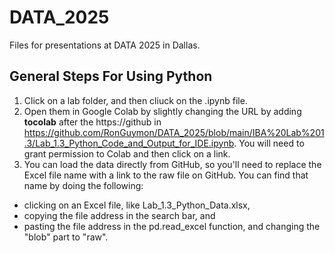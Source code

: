 # DATA_2025
Files for presentations at DATA 2025 in Dallas.

## General Steps For Using Python
1. Click on a lab folder, and then cliuck on the .ipynb file.
2. Open them in Google Colab by slightly changing the URL by adding __tocolab__ after the https://github in https://github.com/RonGuymon/DATA_2025/blob/main/IBA%20Lab%201.3/Lab_1.3_Python_Code_and_Output_for_IDE.ipynb. You will need to grant permission to Colab and then click on a link.
3. You can load the data directly from GitHub, so you'll need to replace the Excel file name with a link to the raw file on GitHub. You can find that name by doing the following:
  * clicking on an Excel file, like Lab_1.3_Python_Data.xlsx,
  * copying the file address in the search bar, and
  * pasting the file address in the pd.read_excel function, and changing the "blob" part to "raw".  
